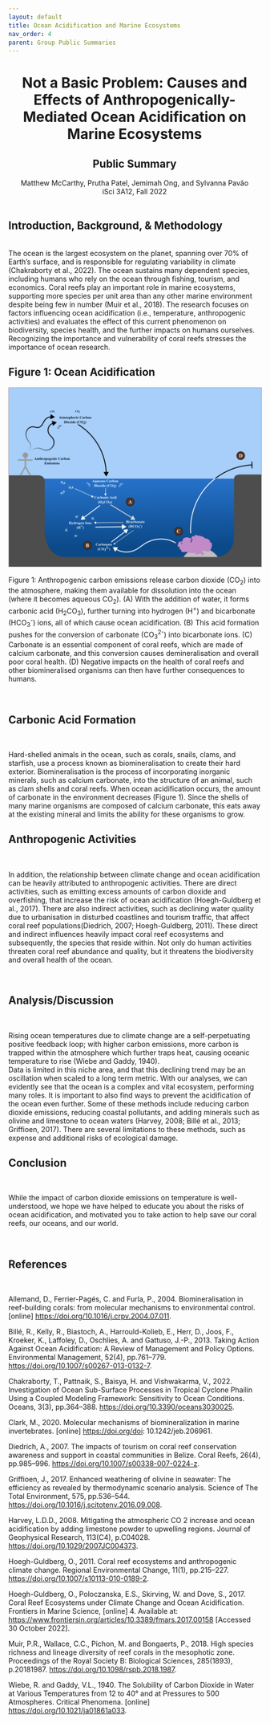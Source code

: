 ```yaml
---
layout: default
title: Ocean Acidification and Marine Ecosystems
nav_order: 4
parent: Group Public Summaries
---
```


<div align="center"><h1>Not a Basic Problem: Causes and Effects of Anthropogenically-Mediated Ocean Acidification on Marine Ecosystems</h1></div>
<div align="center"><h2>Public Summary</h2></div>
<div align="center">Matthew McCarthy, Prutha Patel, Jemimah Ong, and Sylvanna Pavão </div>
<div align="center">iSci 3A12, Fall 2022</div>

<br> 

## Introduction, Background, & Methodology 
<br/>
The ocean is the largest ecosystem on the planet, spanning over 70% of Earth’s surface, and is responsible for regulating variability in climate (Chakraborty et al., 2022). The ocean sustains many dependent species, including humans who rely on the ocean through fishing, tourism, and economics. Coral reefs play an important role in marine ecosystems, supporting more species per unit area than any other marine environment despite being few in number (Muir et al., 2018). The research focuses on factors influencing ocean acidification (i.e., temperature, anthropogenic activities) and evaluates the effect of this current phenomenon on biodiversity, species health, and the further impacts on humans ourselves. Recognizing the importance and vulnerability of coral reefs stresses the importance of ocean research. 

<br/>

## Figure 1: Ocean Acidification

<img src="group4-figure1.png" alt="Ocean Acidification.png" width="700" style="border: 1px solid darkgrey">

Figure 1: Anthropogenic carbon emissions release carbon dioxide (CO<sub>2</sub>) into the atmosphere, making them available for dissolution into the ocean (where it becomes aqueous CO<sub>2</sub>). (A) With the addition of water, it forms carbonic acid (H<sub>2</sub>CO<sub>3</sub>), further turning into hydrogen (H<sup>+</sup>) and bicarbonate (HCO<sub>3</sub><sup>-</sup>) ions, all of which cause ocean acidification. (B) This acid formation pushes for the conversion of carbonate (CO<sub>3</sub><sup>2-</sup>) into bicarbonate ions. (C) Carbonate is an essential component of coral reefs, which are made of calcium carbonate, and this conversion causes demineralisation and overall poor coral health. (D) Negative impacts on the health of coral reefs and other biomineralised organisms can then have further consequences to humans.

<br/>

## Carbonic Acid Formation

<br/>

Hard-shelled animals in the ocean, such as corals, snails, clams, and starfish, use a process known as biomineralisation to create their hard exterior. Biomineralisation is the process of incorporating inorganic minerals, such as calcium carbonate, into the structure of an animal, such as clam shells and coral reefs. When ocean acidification occurs, the amount of carbonate in the environment decreases (Figure 1). Since the shells of many marine organisms are composed of calcium carbonate, this eats away at the existing mineral and limits the ability for these organisms to grow. 
<br/>

## Anthropogenic Activities  

<br/>

In addition, the relationship between climate change and ocean acidification can be heavily attributed to anthropogenic activities. There are direct activities, such as emitting excess amounts of carbon dioxide and overfishing, that increase the risk of ocean acidification (Hoegh-Guldberg et al., 2017). There are also indirect activities, such as declining water quality due to urbanisation in disturbed coastlines and tourism traffic, that affect coral reef populations(Diedrich, 2007; Hoegh-Guldberg, 2011). These direct and indirect influences heavily impact coral reef ecosystems and subsequently, the species that reside within. Not only do human activities threaten coral reef abundance and quality, but it threatens the biodiversity and overall health of the ocean. 

<br/>

## Analysis/Discussion 

<br/>

Rising ocean temperatures due to climate change are a self-perpetuating positive feedback loop; with higher carbon emissions, more carbon is trapped within the atmosphere which further traps heat, causing oceanic temperature to rise (Wiebe and Gaddy, 1940). 
<br/>
Data is limited in this niche area, and that this declining trend may be an oscillation when scaled to a long term metric. With our analyses, we can evidently see that the ocean is a complex and vital ecosystem, performing many roles. It is important to also find ways to prevent the acidification of the ocean even further. Some of these methods include reducing carbon dioxide emissions, reducing coastal pollutants, and adding minerals such as olivine and limestone to ocean waters (Harvey, 2008; Billé et al., 2013; Griffioen, 2017). There are several limitations to these methods, such as expense and additional risks of ecological damage.
<br/>

## Conclusion 

<br/>

While the impact of carbon dioxide emissions on temperature is well-understood, we hope we have helped to educate you about the risks of ocean acidification, and motivated you to take action to help save our coral reefs, our oceans, and our world.

<br/>

## References

<br/>

Allemand, D., Ferrier-Pagés, C. and Furla, P., 2004. Biomineralisation in reef-building corals: from molecular mechanisms to environmental control. [online] https://doi.org/10.1016/j.crpv.2004.07.011.

Billé, R., Kelly, R., Biastoch, A., Harrould-Kolieb, E., Herr, D., Joos, F., Kroeker, K., Laffoley, D., Oschlies, A. and Gattuso, J.-P., 2013. Taking Action Against Ocean Acidification: A Review of Management and Policy Options. Environmental Management, 52(4), pp.761–779. https://doi.org/10.1007/s00267-013-0132-7.

Chakraborty, T., Pattnaik, S., Baisya, H. and Vishwakarma, V., 2022. Investigation of Ocean Sub-Surface Processes in Tropical Cyclone Phailin Using a Coupled Modeling Framework: Sensitivity to Ocean Conditions. Oceans, 3(3), pp.364–388. https://doi.org/10.3390/oceans3030025.

Clark, M., 2020. Molecular mechanisms of biomineralization in marine invertebrates. [online] https://doi.org/doi: 10.1242/jeb.206961.

Diedrich, A., 2007. The impacts of tourism on coral reef conservation awareness and support in coastal communities in Belize. Coral Reefs, 26(4), pp.985–996. https://doi.org/10.1007/s00338-007-0224-z.

Griffioen, J., 2017. Enhanced weathering of olivine in seawater: The efficiency as revealed by thermodynamic scenario analysis. Science of The Total Environment, 575, pp.536–544. https://doi.org/10.1016/j.scitotenv.2016.09.008.

Harvey, L.D.D., 2008. Mitigating the atmospheric CO 2 increase and ocean acidification by adding limestone powder to upwelling regions. Journal of Geophysical Research, 113(C4), p.C04028. https://doi.org/10.1029/2007JC004373.

Hoegh-Guldberg, O., 2011. Coral reef ecosystems and anthropogenic climate change. Regional Environmental Change, 11(1), pp.215–227. https://doi.org/10.1007/s10113-010-0189-2.

Hoegh-Guldberg, O., Poloczanska, E.S., Skirving, W. and Dove, S., 2017. Coral Reef Ecosystems under Climate Change and Ocean Acidification. Frontiers in Marine Science, [online] 4. Available at: <https://www.frontiersin.org/articles/10.3389/fmars.2017.00158> [Accessed 30 October 2022].

Muir, P.R., Wallace, C.C., Pichon, M. and Bongaerts, P., 2018. High species richness and lineage diversity of reef corals in the mesophotic zone. Proceedings of the Royal Society B: Biological Sciences, 285(1893), p.20181987. https://doi.org/10.1098/rspb.2018.1987.

Wiebe, R. and Gaddy, V.L., 1940. The Solubility of Carbon Dioxide in Water at Various Temperatures from 12 to 40° and at Pressures to 500 Atmospheres. Critical Phenomena. [online] https://doi.org/10.1021/ja01861a033.

